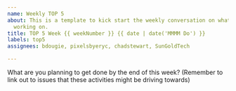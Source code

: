 ```yaml
---
name: Weekly TOP 5
about: This is a template to kick start the weekly conversation on what the insights project is
  working on.
title: TOP 5 Week {{ weekNumber }} {{ date | date('MMMM Do') }}
labels: top5
assignees: bdougie, pixelsbyeryc, chadstewart, SunGoldTech

---
```


What are you planning to get done by the end of this week? (Remember to link out to issues that these activities might be driving towards)
